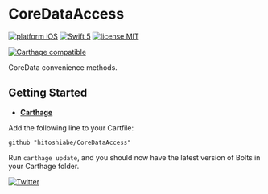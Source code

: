 # CoreDataAccess

[![platform iOS](https://img.shields.io/badge/platform-iOS-blue)](https://developer.apple.com/documentation/ios_ipados_release_notes)
[![Swift 5](https://img.shields.io/badge/Swift-5-red)](https://swift.org/)
[![license MIT](https://img.shields.io/badge/license-MIT-lightgrey)](https://github.com/hitoshiabe/CoreDataAccess/blob/master/LICENSE)

[![Carthage compatible](https://img.shields.io/badge/Carthage-compatible-brightgreen)](https://github.com/Carthage/Carthage)

CoreData convenience methods.

## Getting Started

- **[Carthage](https://github.com/carthage/carthage)**

 Add the following line to your Cartfile:

 ```
 github "hitoshiabe/CoreDataAccess"
 ```

 Run `carthage update`, and you should now have the latest version of Bolts in your Carthage folder.

 [![Twitter](https://img.shields.io/twitter/url?style=social&url=https%3A%2F%2Fgithub.com%2Fhitoshiabe%2FCoreDataAccess)](https://twitter.com/intent/tweet?text=Wow:&url=https%3A%2F%2Fgithub.com%2Fhitoshiabe%2FCoreDataAccess)
